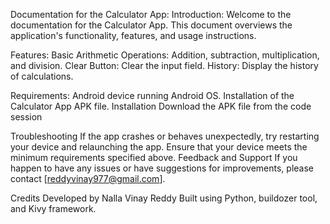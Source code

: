 Documentation for the Calculator App:
Introduction:
Welcome to the documentation for the Calculator App. This document overviews the application's functionality, features, and usage instructions.

Features:
Basic Arithmetic Operations: Addition, subtraction, multiplication, and division.
Clear Button: Clear the input field.
History: Display the history of calculations.

Requirements:
Android device running Android OS.
Installation of the Calculator App APK file.
Installation
Download the APK file from the code session

Troubleshooting
If the app crashes or behaves unexpectedly, try restarting your device and relaunching the app.
Ensure that your device meets the minimum requirements specified above.
Feedback and Support
If you happen to have any issues or have suggestions for improvements, please contact [reddyvinay977@gmail.com].

Credits
Developed by Nalla Vinay Reddy
Built using Python, buildozer tool, and Kivy framework.
